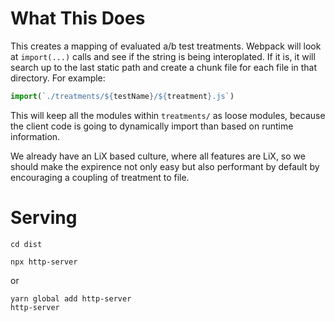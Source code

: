 # What This Does

This creates a mapping of evaluated a/b test treatments. Webpack will look at `import(...)` calls and see if the string is being interoplated. If it is, it will search up to the last static path and create a chunk file for each file in that directory. For example:

```js
import(`./treatments/${testName}/${treatment}.js`)
```

This will keep all the modules within `treatments/` as loose modules, because the client code is going to dynamically import than based on runtime information.

We already have an LiX based culture, where all features are LiX, so we should make the expirence not only easy but also performant by default by encouraging a coupling of treatment to file.

# Serving

```
cd dist
```

```
npx http-server
```

or

```
yarn global add http-server
http-server
```